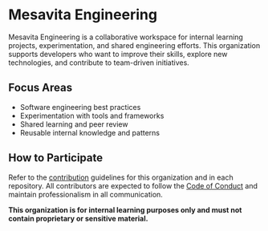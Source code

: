# Mesavita Engineering

Mesavita Engineering is a collaborative workspace for internal learning projects, experimentation, and shared engineering efforts. This organization supports developers who want to improve their skills, explore new technologies, and contribute to team-driven initiatives.

## Focus Areas

- Software engineering best practices
- Experimentation with tools and frameworks
- Shared learning and peer review
- Reusable internal knowledge and patterns

## How to Participate

Refer to the [contribution](/CONTRIBUTING.md) guidelines for this organization and in each repository. All contributors are expected to follow the [Code of Conduct](/CODE_OF_CONDUCT.md) and maintain professionalism in all communication.

**This organization is for internal learning purposes only and must not contain proprietary or sensitive material.**
